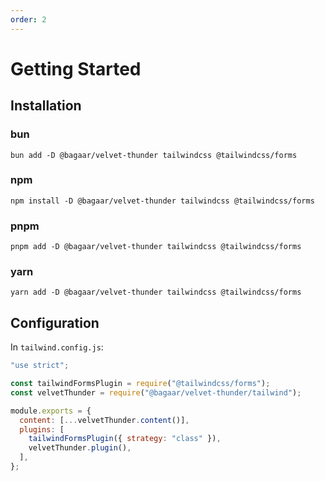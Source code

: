 ```yaml
---
order: 2
---
```


# Getting Started

## Installation

### bun

```shell
bun add -D @bagaar/velvet-thunder tailwindcss @tailwindcss/forms
```

### npm

```shell
npm install -D @bagaar/velvet-thunder tailwindcss @tailwindcss/forms
```

### pnpm

```shell
pnpm add -D @bagaar/velvet-thunder tailwindcss @tailwindcss/forms
```

### yarn

```shell
yarn add -D @bagaar/velvet-thunder tailwindcss @tailwindcss/forms
```

## Configuration

In `tailwind.config.js`:

```js
"use strict";

const tailwindFormsPlugin = require("@tailwindcss/forms");
const velvetThunder = require("@bagaar/velvet-thunder/tailwind");

module.exports = {
  content: [...velvetThunder.content()],
  plugins: [
    tailwindFormsPlugin({ strategy: "class" }),
    velvetThunder.plugin(),
  ],
};
```
